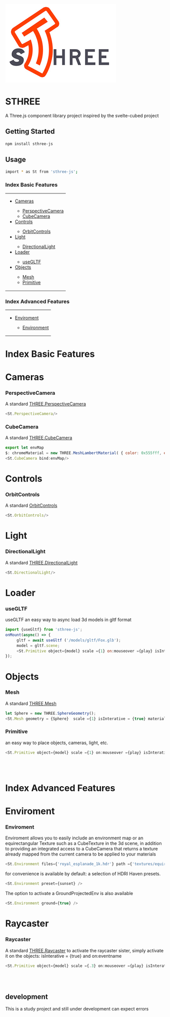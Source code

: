 ![logo](sthree.jpg)
# STHREE
A Three.js component library project inspired by the svelte-cubed project

## Getting Started

```bash
npm install sthree-js
```

## Usage
```bash
import * as St from 'sthree-js';
```

### Index Basic Features
<table>
<tr>
 <td valign="top">
 <ul>
  <li><a href="#cameras">Cameras</a></li>
 <ul>
  <li><a href="#perspectivecamera">PerspectiveCamera</a></li>
  <li><a href="#cubecamera">CubeCamera</a></li>
 </ul>
  <li><a href="#controls">Controls</a></li>
 <ul>
  <li><a href="#OrbitControls">OrbitControls</a></li>
 </ul>
  <li><a href="#Light">Light</a></li>
 <ul>
  <li><a href="#DirectionalLight">DirectionalLight</a></li>
 </ul>
  <li><a href="#Loader">Loader</a></li>
  <ul>
  <li><a href="#useGLTF">useGLTF</a></li>
  </ul>
  <li><a href="#Objects">Objects</a></li>
  <ul>
  <li><a href="#Mesh">Mesh</a></li>
  <li><a href="#Primitive">Primitive</a></li>
 </ul>
 </td>     
</tr>
</table>

### Index Advanced Features
<table>
<tr>
 <td valign="top">
  <ul>
  <li><a href="#Enviroment">Enviroment</a></li>
   <ul>
   <li><a href="#Environment">Environment</a></li>
   </ul>
  </ul> 
  </td>     
</tr>
</table>

# Index Basic Features

# Cameras
### PerspectiveCamera
A standard [THREE.PerspectiveCamera](https://threejs.org/docs/#api/en/cameras/PerspectiveCamera) 

```js
<St.PerspectiveCamera/>
```
### CubeCamera
A standard [THREE.CubeCamera](https://threejs.org/docs/#api/en/cameras/CubeCamera) 

```js
export let envMap
$: chromeMaterial = new THREE.MeshLambertMaterial( { color: 0x555fff, envMap: envMap } );
<St.CubeCamera bind:envMap/>
```

# Controls
### OrbitControls
A standard [OrbitControls](https://threejs.org/docs/?q=OrbitControls#examples/en/controls/OrbitControls) 

```js
<St.OrbitControls/>
```

# Light
### DirectionalLight
A standard [THREE.DirectionalLight](https://threejs.org/docs/?q=DirectionalLight#api/en/lights/DirectionalLight) 

```js
<St.DirectionalLight/>
```

# Loader
### useGLTF
useGLTF an easy way to async load 3d models in gltf format 

```js
import {useGltf} from 'sthree-js';
onMount(async() => {
	 gltf = await useGltf ('/models/gltf/Fox.glb');
	 model = gltf.scene; 	
	 <St.Primitive object={model} scale ={1} on:mouseover ={play} isInterative={true} />
});
```

# Objects
### Mesh
A standard [THREE.Mesh](https://threejs.org/docs/?q=Mesh#api/en/objects/Mesh) 

```js
let Sphere = new THREE.SphereGeometry();
<St.Mesh geometry = {Sphere}  scale ={1} isInterative = {true} material ={material} />
```

### Primitive
an easy way to place objects, cameras, light, etc.
```js
<St.Primitive object={model} scale ={1} on:mouseover ={play} isInterative={true} />
```
<br/>
<br/>

# Index Advanced Features

# Enviroment
### Enviroment
Enviroment allows you to easily include an environment map or an equirectangular Texture such as a CubeTexture in the 3d scene, in addition to providing an integrated access to a CubeCamera that returns a texture already mapped from the current camera to be applied to your materials

```js
<St.Environment files={'royal_esplanade_1k.hdr'} path ={'textures/equirectangular/'} bind:envMap />
```
for convenience is available by default: a selection of HDRI Haven presets.
```js
<St.Environment preset={sunset} />
```
The option to activate a GroundProjectedEnv is also available
```js
<St.Environment ground={true} />
```
# Raycaster
### Raycaster
A standard [THREE.Raycaster](https://threejs.org/docs/#api/en/core/Raycaster) 
to activate the raycaster sister, simply activate it on the objects: isInterative = {true} and on:eventname

```js
<St.Primitive object={model} scale ={.3} on:mouseover ={play} isInterative={true} />
```
<br/>
<br/>

## development 
This is a study project and still under development can expect errors